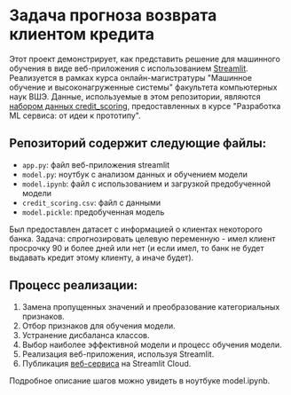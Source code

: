 # Задача прогноза возврата клиентом кредита

Этот проект демонстрирует, как представить решение для машинного обучения в виде веб-приложения с использованием [Streamlit](https://www.streamlit.io/). Реализуется в рамках курса онлайн-магистратуры "Машинное обучение и высоконагруженные системы" факультета компьютерных наук ВШЭ. Данные, используемые в этом репозитории, являются [набором данных credit_scoring](.data/credit_scoring.csv), предоставленных в курсе "Разработка ML сервиса: от идеи к прототипу".

## Репозиторий содержит следующие файлы:

- `app.py`: файл веб-приложения streamlit
- `model.py`: ноутбук с анализом данных и обучением модели
- `model.ipynb`: файл с использованием и загрузкой предобученной модели
- `credit_scoring.csv`: файл с данными
- `model.pickle`: предобученная модель

Был предоставлен датасет с информацией о клиентах некоторого банка. Задача: спрогнозировать целевую переменную - имел клиент просрочку 90 и более дней или нет (и если имел, то банк не будет выдавать кредит этому клиенту, а иначе будет).

## Процесс реализации:

1. Замена пропущенных значений и преобразование категориальных признаков.
2. Отбор признаков для обучения модели.
3. Устранение дисбаланса классов.
4. Выбор наиболее эффективной модели и процесс обучения модели.
5. Реализация веб-приложения, используя Streamlit.
6. Публикация [веб-сервиса](https://credit-scoring-app.streamlit.app/) на Streamlit Cloud.

Подробное описание шагов можно увидеть в ноутбуке model.ipynb.
